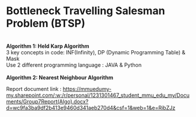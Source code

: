 # Bottleneck Travelling Salesman Problem (BTSP)

<br><b> Algorithm 1: Held Karp Algorithm </b>
<br>3 key concepts in code: INF(Infinity), DP (Dynamic Programming Table) & Mask
<br>Use 2 different programming language : JAVA & Python
<br>
<br><b> Algorithm 2: Nearest Neighbour Algorithm </b>


Report document link : https://mmuedumy-my.sharepoint.com/:w:/r/personal/1231301467_student_mmu_edu_my/Documents/Group7Report(Algo).docx?d=wc9fa3ba9df2b413e9460d341aeb270d4&csf=1&web=1&e=RibZJz

